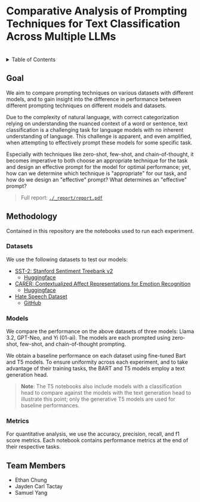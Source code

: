 # Comparative Analysis of Prompting Techniques for Text Classification Across Multiple LLMs

<br/>

<details>
  <summary>Table of Contents</summary>
  <ul>
    <li>
      <a href="#goal">Goal</a>
    </li>
    <li>
      <a href="#methodology">Methodology</a>
      <ul>
        <li><a href="#datasets">Datasets</a></li>
        <li><a href="#models">Models</a></li>
        <li><a href="#metrics">Metrics</a></li>
      </ul>
    </li>
    <li>
      <a href="#team-members">Team Members</a>
    </li>
  </ul>
</details>

<!--
## Table of Contents
- [Goal](#goal)
- [Methodology](#methodology)
- [Team Members](#team-members)
-->

## Goal
We aim to compare prompting techniques on various datasets with different models, and to gain insight into the difference in performance between different prompting techniques on different models and datasets.

Due to the complexity of natural language, with correct categorization relying on understanding the nuanced context of a word or sentence, text classification is a challenging task for language models with no inherent understanding of language. This challenge is apparent, and even amplified, when attempting to effectively prompt these models for some specific task.

Especially with techniques like zero-shot, few-shot, and chain-of-thought, it becomes imperative to both choose an appropriate technique for the task and design an effective prompt for the model for optimal performance; yet, how can we determine which technique is "appropriate" for our task, and how do we design an "effective" prompt? What determines an "effective" prompt?

> Full report: [`./_report/report.pdf`](https://github.com/jaydent22/661-final-project/blob/main/_report/report.pdf)

## Methodology

Contained in this repository are the notebooks used to run each experiment.

### Datasets

We use the following datasets to test our models:

- [SST-2: Stanford Sentiment Treebank v2](https://aclanthology.org/D13-1170/)
  - [Huggingface](https://huggingface.co/datasets/stanfordnlp/sst2)
- [CARER: Contextualized Affect Representations for Emotion Recognition](https://aclanthology.org/D18-1404/)
  - [Huggingface](https://huggingface.co/datasets/dair-ai/emotion)
- [Hate Speech Dataset](https://aclanthology.org/W18-5102/)
  - [GitHub](https://github.com/Vicomtech/hate-speech-dataset)

### Models

We compare the performance on the above datasets of three models: Llama 3.2, GPT-Neo, and Yi (01-ai). The models are each prompted using zero-shot, few-shot, and chain-of-thought prompting.

We obtain a baseline performance on each dataset using fine-tuned Bart and T5 models. To ensure uniformity across each experiment, and to take advantage of their training tasks, the BART and T5 models employ a text generation head. 

> **Note**: The T5 notebooks also include models with a classification head to compare against the models with the text generation head to illustrate this point; only the generative T5 models are used for baseline performances.

### Metrics

For quantitative analysis, we use the accuracy, precision, recall, and f1 score metrics. Each notebook contains performance metrics at the end of their respective tasks.

## Team Members

- Ethan Chung
- Jayden Carl Tactay
- Samuel Yang
